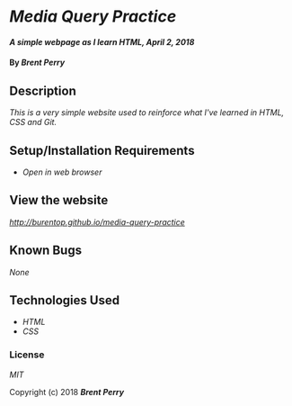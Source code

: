 # _Media Query Practice_

#### _A simple webpage as I learn HTML, April 2, 2018_

#### By _**Brent Perry**_

## Description

_This is a very simple website used to reinforce what I've learned in HTML, CSS and Git._

## Setup/Installation Requirements

* _Open in web browser_

## View the website

_http://burentop.github.io/media-query-practice_

## Known Bugs

_None_

## Technologies Used

* _HTML_
* _CSS_

### License

*MIT*

Copyright (c) 2018 **_Brent Perry_**
